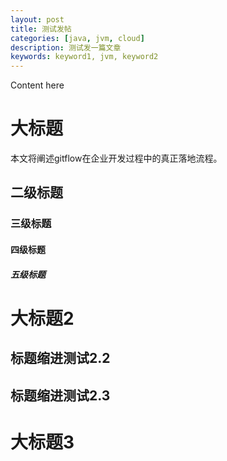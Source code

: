 ```yaml
---
layout: post
title: 测试发帖
categories: [java, jvm, cloud]
description: 测试发一篇文章
keywords: keyword1, jvm, keyword2
---
```


Content here

# 大标题

本文将阐述gitflow在企业开发过程中的真正落地流程。

## 二级标题

### 三级标题

#### 四级标题

##### 五级标题

# 大标题2

## 标题缩进测试2.2

## 标题缩进测试2.3



# 大标题3
